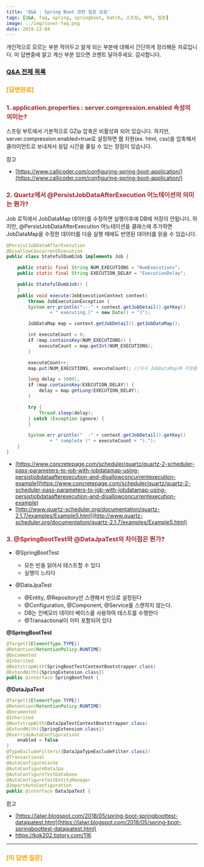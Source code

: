 ```yaml
---
title: 'Q&A : Spring Boot 관련 질문 모음'
tags: [Q&A, faq, spring, springboot, batch, 스프링, 배치, 질문]
image: ../img/cover-faq.png
date: 2019-12-04
---
```


개인적으로 모르는 부분 적어두고 알게 되는 부분에 대해서 간단하게 정리해둔 자료입니다.
미 답변중에 알고 계신 부분 있으면 코멘트 달아주세요. 감사합니다.


### [Q&A 전체 목록](https://blog.advenoh.pe.kr/java/QA-%EA%B0%9C%EB%B0%9C%EA%B4%80%EB%A0%A8-%EC%A7%88%EB%AC%B8-%EB%AA%A8%EC%9D%8C/)

### <span style="color:orange">[답변완료]</span>

### <span style="color:brown">1. application.properties : server.compression.enabled 속성의 의미는?</span>

스프링 부트에서 기본적으로 GZip 압축은 비활성화 되어 있습니다. 하지만, server.compression.enabled=true로 설정하면 웹 자원(ex. html, css)을 압축해서 클라이언트로 보내져서 응답 시간을 줄일 수 있는 장점이 있습니다.

참고
* [https://www.callicoder.com/configuring-spring-boot-application/](https://www.callicoder.com/configuring-spring-boot-application/)


### <span style="color:brown">2. Quartz에서 @PersistJobDataAfterExecution 어노테이션의 의미는 뭔가? </span>

Job 로직에서 JobDataMap 데이터를 수정하면 실행이후에 DB에 저장이 안됩니다. 하지만, @PersistJobDataAfterExecution 어노테이션을 클래스에 추가하면 JobDataMap을 수정한 데이터를 다음 실행 때에도 반영된 데이터를 읽을 수 있습니다.

```java
@PersistJobDataAfterExecution
@DisallowConcurrentExecution
public class StatefulDumbJob implements Job {

    public static final String NUM_EXECUTIONS = "NumExecutions";
    public static final String EXECUTION_DELAY = "ExecutionDelay";

    public StatefulDumbJob() {
    }
    public void execute(JobExecutionContext context)
        throws JobExecutionException {
        System.err.println("---" + context.getJobDetail().getKey()
                + " executing.[" + new Date() + "]");

        JobDataMap map = context.getJobDetail().getJobDataMap();

        int executeCount = 0;
        if (map.containsKey(NUM_EXECUTIONS)) {
            executeCount = map.getInt(NUM_EXECUTIONS);
        }

        executeCount++;
        map.put(NUM_EXECUTIONS, executeCount); //다시 JobDataMap에 저장을 함

        long delay = 5000l;
        if (map.containsKey(EXECUTION_DELAY)) {
            delay = map.getLong(EXECUTION_DELAY);
        }

        try {
            Thread.sleep(delay);
        } catch (Exception ignore) {
        }

        System.err.println("  -" + context.getJobDetail().getKey()
                + " complete (" + executeCount + ").");
    }
}
```


* [https://www.concretepage.com/scheduler/quartz/quartz-2-scheduler-pass-parameters-to-job-with-jobdatamap-using-persistjobdataafterexecution-and-disallowconcurrentexecution-example](https://www.concretepage.com/scheduler/quartz/quartz-2-scheduler-pass-parameters-to-job-with-jobdatamap-using-persistjobdataafterexecution-and-disallowconcurrentexecution-example)
* [http://www.quartz-scheduler.org/documentation/quartz-2.1.7/examples/Example5.html](http://www.quartz-scheduler.org/documentation/quartz-2.1.7/examples/Example5.html)


### <span style="color:brown"> 3. @SpringBootTest와 @DataJpaTest의 차이점은 뭔가?</span>

- @SpringBootTest

  - 모든 빈을 읽어서 테스트할 수 있다
  - 실행이 느리다
- @DataJpaTest
	- @Entity, @Repository만 스캔해서 빈으로 설정된다
	- @Configuration, @Component, @Service를 스캔하지 않는다.
	- DB는 인메모리 데이터 베이스를 사용하여 테스트를 수행한다
	- @Transactional이 이미 포함되어 있다



**@SpringBootTest**

```java
@Target({ElementType.TYPE})
@Retention(RetentionPolicy.RUNTIME)
@Documented
@Inherited
@BootstrapWith(SpringBootTestContextBootstrapper.class)
@ExtendWith({SpringExtension.class})
public @interface SpringBootTest {
```

**@DataJpaTest**

```java
@Target({ElementType.TYPE})
@Retention(RetentionPolicy.RUNTIME)
@Documented
@Inherited
@BootstrapWith(DataJpaTestContextBootstrapper.class)
@ExtendWith({SpringExtension.class})
@OverrideAutoConfiguration(
    enabled = false
)
@TypeExcludeFilters({DataJpaTypeExcludeFilter.class})
@Transactional
@AutoConfigureCache
@AutoConfigureDataJpa
@AutoConfigureTestDatabase
@AutoConfigureTestEntityManager
@ImportAutoConfiguration
public @interface DataJpaTest {
```

참고

* [https://lalwr.blogspot.com/2018/05/spring-boot-springboottest-datajpatest.html](https://lalwr.blogspot.com/2018/05/spring-boot-springboottest-datajpatest.html)
* https://kok202.tistory.com/116

- - - -

### <span style="color:orange">[미 답변 질문]</span>



